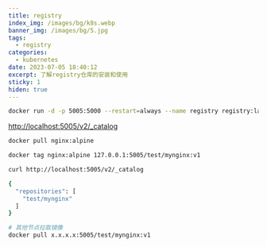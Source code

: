```yaml
---
title: registry
index_img: /images/bg/k8s.webp
banner_img: /images/bg/5.jpg
tags:
  - registry
categories:
  - kubernetes
date: 2023-07-05 18:40:12
excerpt: 了解registry仓库的安装和使用
sticky: 1
hiden: true
---
```


```bash
docker run -d -p 5005:5000 --restart=always --name registry registry:latest
```


[http://localhost:5005/v2/_catalog](http://localhost:5005/v2/_catalog)

```bash
docker pull nginx:alpine

docker tag nginx:alpine 127.0.0.1:5005/test/mynginx:v1
```

```bash
curl http://localhost:5005/v2/_catalog

{
  "repositories": [
    "test/mynginx"
  ]
}
```

```bash
# 其他节点拉取镜像
docker pull x.x.x.x:5005/test/mynginx:v1
```

